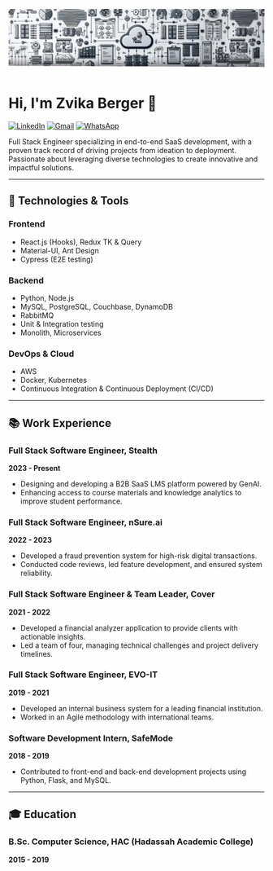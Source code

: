 ![Cover Image](https://github.com/ZviBerger/ZviBerger/blob/main/Copy%20of%20Copy%20of%20Blue%20Simple%20Abstract%20Wave%20LinkedIn%20Banner%20(8).jpg)
# Hi, I'm Zvika Berger 👋
[![LinkedIn](https://img.shields.io/badge/LinkedIn-white?style=for-the-badge&logo=linkedin&logoColor=0A66C2)](https://www.linkedin.com/in/zvika-berger-2b7817110/)
[![Gmail](https://img.shields.io/badge/Gmail-white?style=for-the-badge&logo=gmail&logoColor=EA4335)](mailto:zvikaberger3@gmail.com)
[![WhatsApp](https://img.shields.io/badge/WhatsApp-white?style=for-the-badge&logo=whatsapp&logoColor=25D366)](https://wa.me/972544260858)

Full Stack Engineer specializing in end-to-end SaaS development, with a proven track record of driving projects from ideation to deployment.
Passionate about leveraging diverse technologies to create innovative and impactful solutions.

---

## 🔧 Technologies & Tools

### Frontend
- React.js (Hooks), Redux TK & Query
- Material-UI, Ant Design
- Cypress (E2E testing)

### Backend
- Python, Node.js
- MySQL, PostgreSQL, Couchbase, DynamoDB
- RabbitMQ
- Unit & Integration testing
- Monolith, Microservices

### DevOps & Cloud
- AWS
- Docker, Kubernetes
- Continuous Integration & Continuous Deployment (CI/CD)

---

## 📚 Work Experience

### Full Stack Software Engineer, Stealth
**2023 - Present**
- Designing and developing a B2B SaaS LMS platform powered by GenAI.
- Enhancing access to course materials and knowledge analytics to improve student performance.

### Full Stack Software Engineer, nSure.ai
**2022 - 2023**
- Developed a fraud prevention system for high-risk digital transactions.
- Conducted code reviews, led feature development, and ensured system reliability.

### Full Stack Software Engineer & Team Leader, Cover
**2021 - 2022**
- Developed a financial analyzer application to provide clients with actionable insights.
- Led a team of four, managing technical challenges and project delivery timelines.

### Full Stack Software Engineer, EVO-IT
**2019 - 2021**
- Developed an internal business system for a leading financial institution.
- Worked in an Agile methodology with international teams.

### Software Development Intern, SafeMode
**2018 - 2019**
- Contributed to front-end and back-end development projects using Python, Flask, and MySQL.

---

## 🎓 Education

### B.Sc. Computer Science, HAC (Hadassah Academic College)
**2015 - 2019**
